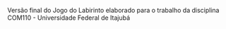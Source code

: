 Versão final do Jogo do Labirinto elaborado para o trabalho da disciplina COM110 - Universidade Federal de Itajubá

